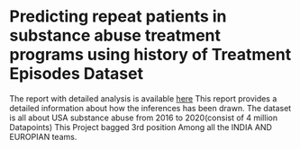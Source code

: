 # Predicting repeat patients in substance abuse treatment programs using history of Treatment Episodes Dataset

The report with detailed analysis is available [here](https://github.com/pjeena/Predicting-readmissions-to-substance-abuse-treatment-MERCK-hackathon-/blob/main/MSD_report_team_19.pdf)
This report provides a detailed information about how the inferences has been drawn.
The dataset  is all about USA substance abuse from 2016 to 2020(consist of 4 million Datapoints)
This Project bagged 3rd position Among all the INDIA AND EUROPIAN teams.
